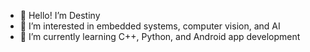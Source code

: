 - 👋 Hello! I’m Destiny
- 👀 I’m interested in embedded systems, computer vision, and AI
- 🌱 I’m currently learning C++, Python, and Android app development

<!---
Destiny1405/Destiny1405 is a ✨ special ✨ repository because its `README.md` (this file) appears on your GitHub profile.
You can click the Preview link to take a look at your changes.
--->
